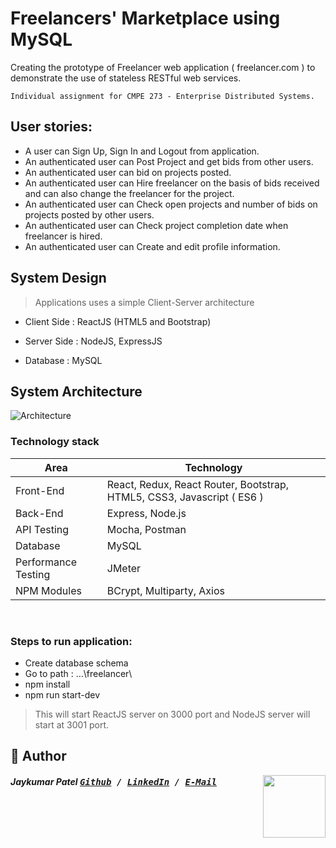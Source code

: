 # Freelancers' Marketplace using MySQL
Creating the prototype of Freelancer web application ( freelancer.com ) to demonstrate the use of stateless RESTful web services.

```
Individual assignment for CMPE 273 - Enterprise Distributed Systems.
```

## User stories:

* A user can Sign Up, Sign In and Logout from application.
* An authenticated user can Post Project and get bids from other users.
* An authenticated user can bid on projects posted.
* An authenticated user can Hire freelancer on the basis of bids received and can also change the freelancer for the project.
* An authenticated user can Check open projects and number of bids on projects posted by other users.
* An authenticated user can Check project completion date when freelancer is hired.
* An authenticated user can Create and edit profile information.

## System Design
> Applications uses a simple Client-Server architecture

* Client Side : ReactJS (HTML5 and Bootstrap)

* Server Side : NodeJS, ExpressJS

* Database :  MySQL


## System Architecture
![Architecture](https://drive.google.com/file/d/16Y-fB6i3FUanSjKrHry-omlouGe38lqH/view?usp=sharing)

### Technology stack

<table>
<thead>
<tr>
<th>Area</th>
<th>Technology</th>
</tr>
</thead>
<tbody>
	<tr>
		<td>Front-End</td>
		<td>React, Redux, React Router, Bootstrap, HTML5, CSS3, Javascript ( ES6 )</td>
	</tr>
	<tr>
		<td>Back-End</td>
		<td>Express, Node.js</td>
	</tr>
	<tr>
		<td>API Testing</td>
		<td>Mocha, Postman</td>
	</tr>
	<tr>
		<td>Database</td>
		<td>MySQL</td>
	</tr>
	<tr>
		<td>Performance Testing</td>
		<td>JMeter</td>
	</tr>
  	<tr>
		<td>NPM Modules</td>
		<td>BCrypt, Multiparty, Axios</td>
	</tr>
</tbody>
</table>
<br/>


### Steps to run application:

* Create database schema 
* Go to path : …\freelancer\
* npm install
* npm run start-dev 
> This will start ReactJS server on 3000 port and NodeJS server will start at 3001 port.

## 📝 Author
[<img src="" align="right" height="100">](https://drive.google.com/file/d/1wo1PZj-W8ZvYPnUdPPPcmLsQXVHxxlzZ/view?usp=sharing)

##### Jaykumar Patel <kbd> [Github](https://github.com/pateljay134) / [LinkedIn](https://www.linkedin.com/in/pateljay134) / [E-Mail](mailto:pateljay134@gmail.com)</kbd>
